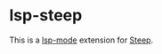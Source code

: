 # lsp-steep

This is a [lsp-mode](https://github.com/emacs-lsp/lsp-mode) extension for [Steep](https://github.com/soutaro/steep).
